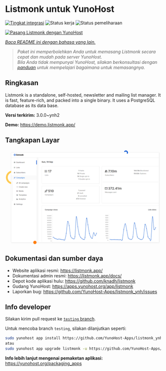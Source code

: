 <!--
N.B.: README ini dibuat secara otomatis oleh <https://github.com/YunoHost/apps/tree/master/tools/readme_generator>
Ini TIDAK boleh diedit dengan tangan.
-->

# Listmonk untuk YunoHost

[![Tingkat integrasi](https://dash.yunohost.org/integration/listmonk.svg)](https://ci-apps.yunohost.org/ci/apps/listmonk/) ![Status kerja](https://ci-apps.yunohost.org/ci/badges/listmonk.status.svg) ![Status pemeliharaan](https://ci-apps.yunohost.org/ci/badges/listmonk.maintain.svg)

[![Pasang Listmonk dengan YunoHost](https://install-app.yunohost.org/install-with-yunohost.svg)](https://install-app.yunohost.org/?app=listmonk)

*[Baca README ini dengan bahasa yang lain.](./ALL_README.md)*

> *Paket ini memperbolehkan Anda untuk memasang Listmonk secara cepat dan mudah pada server YunoHost.*  
> *Bila Anda tidak mempunyai YunoHost, silakan berkonsultasi dengan [panduan](https://yunohost.org/install) untuk mempelajari bagaimana untuk memasangnya.*

## Ringkasan

Listmonk is a standalone, self-hosted, newsletter and mailing list manager. It is fast, feature-rich, and packed into a single binary. It uses a PostgreSQL database as its data base.


**Versi terkirim:** 3.0.0~ynh2

**Demo:** <https://demo.listmonk.app/>

## Tangkapan Layar

![Tangkapan Layar pada Listmonk](./doc/screenshots/screenshot.png)

## Dokumentasi dan sumber daya

- Website aplikasi resmi: <https://listmonk.app/>
- Dokumentasi admin resmi: <https://listmonk.app/docs/>
- Depot kode aplikasi hulu: <https://github.com/knadh/listmonk>
- Gudang YunoHost: <https://apps.yunohost.org/app/listmonk>
- Laporkan bug: <https://github.com/YunoHost-Apps/listmonk_ynh/issues>

## Info developer

Silakan kirim pull request ke [`testing` branch](https://github.com/YunoHost-Apps/listmonk_ynh/tree/testing).

Untuk mencoba branch `testing`, silakan dilanjutkan seperti:

```bash
sudo yunohost app install https://github.com/YunoHost-Apps/listmonk_ynh/tree/testing --debug
atau
sudo yunohost app upgrade listmonk -u https://github.com/YunoHost-Apps/listmonk_ynh/tree/testing --debug
```

**Info lebih lanjut mengenai pemaketan aplikasi:** <https://yunohost.org/packaging_apps>
